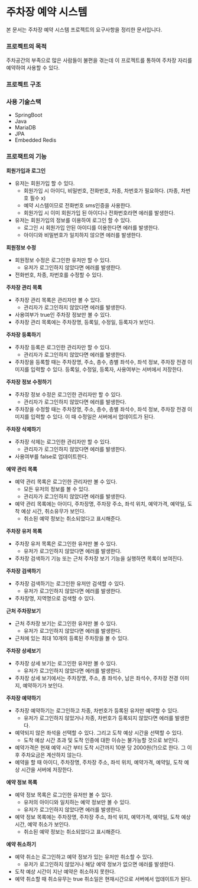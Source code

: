 # 주차장 예약 시스템

본 문서는 주차장 예약 시스템 프로젝트의 요구사항을 정리한 문서입니다.

### 프로젝트의 목적

주차공간의 부족으로 많은 사람들이 불편을 겪는데 이 프로젝트를 통하여 주차장 자리를 예약하여 사용할 수 있다.

### 프로젝트 구조


### 사용 기술스택
- SpringBoot
- Java
- MariaDB
- JPA
- Embedded Redis

### 프로잭트의 기능
**회원가입과 로그인**

- 유저는 회원가입 할 수 있다.
    - 회원가입 시 아이디, 비밀번호, 전화번호, 차종, 차번호가 필요하다. (차종, 차번호 필수 x)
    - 예약 시스템이므로 전화번호 sms인증을 사용한다.
    - 회원가입 시 이미 회원가입 된 아이디나 전화번호라면 에러를 발생한다.
- 유저는 회원가입의 정보를 이용하여 로그인 할 수 있다.
    - 로그인 시 회원가입 안된 아이디를 이용한다면 에러를 발생한다.
    - 아이디와 비밀번호가 일치하지 않으면 에러를 발생한다.

**회원정보 수정**

- 회원정보 수정은 로그인한 유저만 할 수 있다.
    - 유저가 로그인하지 않았다면 에러를 발생한다.
- 전화번호, 차종, 차번호를 수정할 수 있다.

**주차장 관리 목록**

- 주차장 관리 목록은 관리자만 볼 수 있다.
    - 관리자가 로그인하지 않았다면 에러를 발생한다.
- 사용여부가 true인 주차장 정보만 볼 수 있다.
- 주차장 관리 목록에는 주차장명, 등록일, 수정일, 등록자가 보인다.

**주차장 등록하기**

- 주차장 등록은 로그인한 관리자만 할 수 있다.
    - 관리자가 로그인하지 않았다면 에러를 발생한다.
- 주차장을 등록할 때는 주차장명, 주소, 층수, 층별 좌석수, 좌석 정보, 주차장 전경 이미지를 입력할 수 있다.
  등록일, 수정일, 등록자, 사용여부는 서버에서 저장한다.

**주차장 정보 수정하기**

- 주차장 정보 수정은 로그인한 관리자만 할 수 있다.
    - 관리자가 로그인하지 않았다면 에러를 발생한다.
- 주차장을 수정할 때는 주차장명, 주소, 층수, 층별 좌석수, 좌석 정보, 주차장 전경 이미지를 입력할 수 있다.
  이 때 수정일은 서버에서 업데이트가 된다.

**주차장 삭제하기**

- 주차장 삭제는 로그인한 관리자만 할 수 있다.
    - 관리자가 로그인하지 않았다면 에러를 발생한다.
- 사용여부를 false로 업데이트한다.

**예약 관리 목록**

- 예약 관리 목록은 로그인한 관리자만 볼 수 있다.
    - 모든 유저의 정보를 볼 수 있다.
    - 관리자가 로그인하지 않았다면 에러를 발생한다.
- 예약 관리 목록에는 아이디, 주차장명, 주차장 주소, 좌석 위치, 예약가격, 예약일, 도착 예상 시간, 취소유무가 보인다.
    - 취소된 예약 정보는 취소되었다고 표시해준다.

**주차장 유저 목록**

- 주차장 유저 목록은 로그인한 유저만 볼 수 있다.
    - 유저가 로그인하지 않았다면 에러를 발생한다.
- 주차장 검색하기 기능 또는 근처 주차장 보기 기능을 실행하면 목록이 보여진다.

**주차장 검색하기**

- 주차장 검색하기는 로그인한 유저만 검색할 수 있다.
    - 유저가 로그인하지 않았다면 에러를 발생한다.
- 주차장명, 지역명으로 검색할 수 있다.

**근처 주차장보기**

- 근처 주차장 보기는 로그인한 유저만 볼 수 있다.
    - 유저가 로그인하지 않았다면 에러를 발생한다.
- 근처에 있는 최대 10개의 등록된 주차장을 볼 수 있다.

**주차장 상세보기**

- 주차장 상세 보기는 로그인한 유저만 볼 수 있다.
    - 유저가 로그인하지 않았다면 에러를 발생한다.
- 주차장 상세 보기에서는 주차장명, 주소, 총 좌석수, 남은 좌석수, 주차장 전경 이미지, 예약하기가 보인다.

**주차장 예약하기**

- 주차장 예약하기는 로그인하고 차종, 차번호가 등록된 유저만 예약할 수 있다.
    - 유저가 로그인하지 않았거나 차종, 차번호가 등록되지 않았다면 에러를 발생한다.
- 예약되지 않은 좌석을 선택할 수 있다. 그리고 도착 예상 시간을 선택할 수 있다.
    - 도착 예상 시간 초과 및 도착 인증에 대한 이슈는 불가능할 것으로 보인다.
- 예약가격은 현재 예약 시간 부터 도착 시간까지 10분 당 2000원(?)으로 한다. 그 이후 주차요금은 계산하지 않는다.
- 예약을 할 때 아이디, 주차장명, 주차장 주소, 좌석 위치, 예약가격, 예약일, 도착 예상 시간을 서버에 저장한다.

**예약 정보 목록**

- 예약 정보 목록은 로그인한 유저만 볼 수 있다.
    - 유저의 아이디와 일치하는 예약 정보만 볼 수 있다.
    - 유저가 로그인하지 않았다면 에러를 발생한다.
- 예약 정보 목록에는 주차장명, 주차장 주소, 좌석 위치, 예약가격, 예약일, 도착 예상 시간, 예약 취소가 보인다.
    - 취소된 예약 정보는 취소되었다고 표시해준다.

**예약 취소하기**

- 예약 취소는 로그인하고 예약 정보가 있는 유저만 취소할 수 있다.
    - 유저가 로그인하지 않았거나 해당 예약 정보가 없으면 에러를 발생한다.
- 도착 예상 시간이 지난 예약은 취소하지 못한다.
- 예약 취소할 때 취소유무는 true 취소일은 현재시간으로 서버에서 업데이트가 된다.
